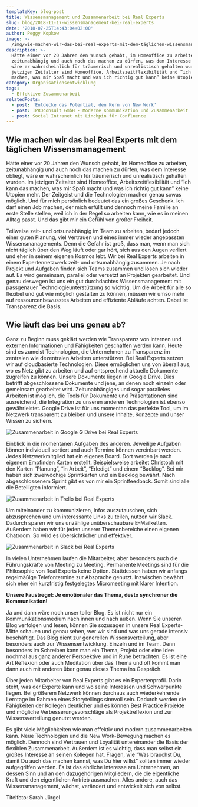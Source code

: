 ```yaml
---
templateKey: blog-post
title: Wissensmanagement und Zusammenarbeit bei Real Experts
slug: blog/2018-11-17-wissensmanagement-bei-real-experts
date: '2018-07-25T14:43:04+02:00'
author: Peggy Kopkow
image: >-
  /img/wie-machen-wir-das-bei-real-experts-mit-dem-täglichen-wissensmanagement_.jpg
description: >-
  Hätte einer vor 20 Jahren den Wunsch gehabt, im Homeoffice zu arbeiten,
  zeitunabhängig und auch noch das machen zu dürfen, was dem Interesse obliegt,
  wäre er wahrscheinlich für träumerisch und unrealistisch gehalten wurden. Im
  jetzigen Zeitalter sind Homeoffice, Arbeitszeitflexibilität und “ich kann das
  machen, was mir Spaß macht und was ich richtig gut kann” keine Utopien mehr.
category: Organisationsentwicklung
tags:
  - Effektive Zusammenarbeit
relatedPosts:
  - post: 'Entdecke das Potential, den Kern von New Work'
  - post: IPROconsult GmbH - Moderne Kommunikation und Zusammenarbeit
  - post: Social Intranet mit Linchpin für Confluence
---
```

## Wie machen wir das bei Real Experts mit dem täglichen Wissensmanagement

Hätte einer vor 20 Jahren den Wunsch gehabt, im Homeoffice zu arbeiten, zeitunabhängig und auch noch das machen zu dürfen, was dem Interesse obliegt, wäre er wahrscheinlich für träumerisch und unrealistisch gehalten wurden. Im jetzigen Zeitalter sind Homeoffice, Arbeitszeitflexibilität und “ich kann das machen, was mir Spaß macht und was ich richtig gut kann” keine Utopien mehr. Der Zeitgeist und die Technologien machen genau sowas möglich. Und für mich persönlich bedeutet das ein großes Geschenk. Ich darf einen Job machen, der mich erfüllt und dennoch meine Familie an erste Stelle stellen, weil ich in der Regel so arbeiten kann, wie es in meinen Alltag passt. Und das gibt mir ein Gefühl von großer Freiheit. 

Teilweise zeit- und ortsunabhängig im Team zu arbeiten, bedarf jedoch einer guten Planung, viel Vertrauen und eines immer wieder angepassten Wissensmanagements. Denn die Gefahr ist groß, dass man, wenn man sich nicht täglich über den Weg läuft oder gar hört, sich aus den Augen verliert und eher in seinem eigenen Kosmos lebt. Wir bei Real Experts arbeiten in einem Expertennetzwerk zeit- und ortsunabhängig zusammen. Je nach Projekt und Aufgaben finden sich Teams zusammen und lösen sich wieder auf. Es wird gemeinsam, parallel oder versetzt an Projekten gearbeitet. Und genau deswegen ist uns ein gut durchdachtes Wissensmanagement mit passgenauer Technologieunterstützung so wichtig. Um die Arbeit für alle so flexibel und gut wie möglich gestalten zu können, müssen wir umso mehr auf ressourcenbewusstes Arbeiten und effiziente Abläufe achten. Dabei ist Transparenz die Basis.

## Wie läuft das bei uns genau ab?

Ganz zu Beginn muss geklärt werden wie Transparenz von internen und externen Informationen und Fähigkeiten geschaffen werden kann. Heute sind es zumeist Technologien, die Unternehmen zu Transparenz im zentralen wie dezentralen Arbeiten unterstützen. Bei Real Experts setzen wir auf cloudbasierte Technologien.  Diese ermöglichen uns von überall aus, wo es Netz gibt zu arbeiten und auf entsprechend aktuelle Dokumente zugreifen zu können. Unsere Dokumente liegen in Google Drive. Dies betrifft abgeschlossene Dokumente und jene, an denen noch einzeln oder gemeinsam gearbeitet wird. Zeitunabhängiges und sogar paralleles Arbeiten ist möglich, die Tools für Dokumente und Präsentationen sind ausreichend, die Integration zu unseren anderen Technologien ist ebenso gewährleistet. Google Drive ist für uns momentan das perfekte Tool, um im Netzwerk transparent zu bleiben und unsere Inhalte, Konzepte und unser Wissen zu sichern.

![Zusammenarbeit in Google G Drive bei Real Experts](/img/zusammenarbeit-in-g-drive-bei-real-experts.png "Zusammenarbeit in Google G Drive bei Real Experts")

Einblick in die momentanen Aufgaben des anderen. Jeweilige Aufgaben können individuell sortiert und auch Termine können vereinbart werden.  Jedes Netzwerkmitglied hat ein eigenes Board. Dort werden je nach eigenem Empfinden Karten erstellt. Beispielsweise arbeitet Christoph mit den Karten “Planung”, “in Arbeit”, “Erledigt” und einem “Backlog”. Bei mir haben sich zweiwöchige Sprintkarten und ein Backlog bewährt. Nach abgeschlossenem Sprint gibt es von mir ein Sprintfeedback.  Somit sind alle die Beteiligten informiert.

![Zusammenarbeit in Trello bei Real Experts](/img/zusammenarbeit-in-trello-bei-real-experts.png "Zusammenarbeit in Trello bei Real Experts")

Um miteinander zu kommunizieren, Infos auszutauschen, sich abzusprechen und um interessante Links zu teilen, nutzen wir Slack. Dadurch sparen wir uns unzählige unüberschaubare E-Mailketten. Außerdem haben wir für jeden unserer Themenbereiche einen eigenen Chatroom. So wird es übersichtlicher und effektiver.

![Zusammenarbeit in Slack bei Real Experts](/img/zusammenarbeit-in-slack-bei-real-experts-2.png "Zusammenarbeit in Slack bei Real Experts")

In vielen Unternehmen laufen die Mitarbeiter, aber besonders auch die Führungskräfte von Meeting zu Meeting. Permanente Meetings sind für die Philosophie von Real Experts keine Option. Stattdessen haben wir anfangs regelmäßige Telefontermine zur Absprache genutzt. Inzwischen bewährt sich eher ein kurzfristig festgelegtes Micromeeting mit klarer Intention. 

**Unsere Faustregel: Je emotionaler das Thema, desto synchroner die Kommunikation!** 

Ja und dann wäre noch unser toller Blog. Es ist nicht nur ein Kommunikationsmedium nach innen und nach außen. Wenn Sie unseren Blog verfolgen und lesen, können Sie sozusagen in unsere Real Experts-Mitte schauen und genau sehen, wer wir sind und was uns gerade intensiv beschäftigt. Das Blog dient zur generellen Wissensverteilung, aber besonders auch zur Wissensentwicklung. Einzeln und im Team. Denn besonders im Schreiben kann man ein Thema, Projekt oder eine Idee nochmal aus ganz anderer Perspektive und in Ruhe betrachten. Es ist eine Art Reflexion oder auch Meditation über das Thema und oft kommt man dann auch mit anderen über genau dieses Thema ins Gespräch. 

Über jeden Mitarbeiter von Real Experts gibt es ein Expertenprofil. Darin steht, was der Experte kann und wo seine Interessen und Schwerpunkte liegen. Bei größerem Netzwerk können durchaus auch wiederkehrende Lerntage im Rahmen eines Storytellings sinnvoll sein. Dadurch werden die Fähigkeiten der Kollegen deutlicher und es können Best Practice Projekte und mögliche Verbesserungsvorschläge als Projektreflexion und zur Wissensverteilung genutzt werden.

Es gibt viele Möglichkeiten wie man effektiv und modern zusammenarbeiten kann. Neue Technologien und die New Work-Bewegung machen es möglich. Dennoch sind Vertrauen und Loyalität untereinander die Basis der flexiblen Zusammenarbeit. Außerdem ist es wichtig, dass man selbst ein großes Interesse an seinen Kollegen hat.  Fragen, wie “Was brauchst Du, damit Du auch das machen kannst, was Du hier willst” sollten immer wieder aufgegriffen werden. Es ist das ehrliche Interesse am Unternehmen, an dessen Sinn und an den dazugehörigen Mitgliedern, die die eigentliche Kraft und den eigentlichen Antrieb ausmachen. Alles andere, auch das Wissensmanagement, wächst, verändert und entwickelt sich von selbst.

Titelfoto: Sarah Jürgel

